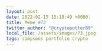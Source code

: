 ```yaml
---
layout: post
date: 2022-02-15 15:18:49 +0000.
title: Meme #73
twitter_author: "@cryptopotter89"
local_file: /assets/images/73.jpeg
tags: simpsons portfolio crypto 
---
```

